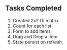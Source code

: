 ## Tasks Completed

1. Created 2x2 UI matrix
2. Count for each list
3. Form to add items
4. Drag and Drop a item
5. State persist on refresh
